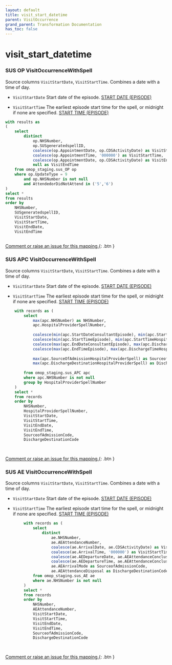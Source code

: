 ```yaml
---
layout: default
title: visit_start_datetime
parent: VisitOccurrence
grand_parent: Transformation Documentation
has_toc: false
---
```

# visit_start_datetime
### SUS OP VisitOccurrenceWithSpell
Source columns  `VisitStartDate`, `VisitStartTime`.
Combines a date with a time of day.

* `VisitStartDate` Start date of the episode. [START DATE (EPISODE)](https://www.datadictionary.nhs.uk/data_elements/start_date__episode_.html)

* `VisitStartTime` The earliest episode start time for the spell, or midnight if none are specified. [START TIME (EPISODE)](https://www.datadictionary.nhs.uk/data_elements/start_time__episode_.html)

```sql
with results as
(
	select
		distinct
			op.NHSNumber,
			op.SUSgeneratedspellID,
			coalesce(op.AppointmentDate, op.CDSActivityDate) as VisitStartDate,  -- visit_start_date
			coalesce(op.AppointmentTime, '000000') as VisitStartTime,  -- visit_start_time
			coalesce(op.AppointmentDate, op.CDSActivityDate) as VisitEndDate,
			null as VisitEndTime
	from omop_staging.sus_OP op
	where op.UpdateType = 9
		and op.NHSNumber is not null
		and AttendedorDidNotAttend in ('5','6')
)
select *
from results
order by 
	NHSNumber,
	SUSgeneratedspellID,
	VisitStartDate, 
	VisitStartTime,
	VisitEndDate,
	VisitEndTime
	
```


[Comment or raise an issue for this mapping.](https://github.com/answerdigital/oxford-omop-data-mapper/issues/new?title=OMOP%20VisitOccurrence%20table%20visit_start_datetime%20field%20SUS%20OP%20VisitOccurrenceWithSpell%20mapping){: .btn }
### SUS APC VisitOccurrenceWithSpell
Source columns  `VisitStartDate`, `VisitStartTime`.
Combines a date with a time of day.

* `VisitStartDate` Start date of the episode. [START DATE (EPISODE)](https://www.datadictionary.nhs.uk/data_elements/start_date__episode_.html)

* `VisitStartTime` The earliest episode start time for the spell, or midnight if none are specified. [START TIME (EPISODE)](https://www.datadictionary.nhs.uk/data_elements/start_time__episode_.html)

```sql
	with records as (
		select
			max(apc.NHSNumber) as NHSNumber,
			apc.HospitalProviderSpellNumber,
	
			coalesce(min(apc.StartDateConsultantEpisode), min(apc.StartDateHospitalProviderSpell), min(apc.CDSActivityDate)) as VisitStartDate,
			coalesce(min(apc.StartTimeEpisode), min(apc.StartTimeHospitalProviderSpell), '000000') as VisitStartTime,
			coalesce(max(apc.EndDateConsultantEpisode), max(apc.DischargeDateFromHospitalProviderSpell), max(apc.CDSActivityDate)) as VisitEndDate,
			coalesce(max(apc.EndTimeEpisode), max(apc.DischargeTimeHospitalProviderSpell), '000000') as VisitEndTime,
	
			max(apc.SourceOfAdmissionHospitalProviderSpell) as SourceofAdmissionCode,
			max(apc.DischargeDestinationHospitalProviderSpell) as DischargeDestinationCode
	
		from omop_staging.sus_APC apc
		where apc.NHSNumber is not null
		group by HospitalProviderSpellNumber
	)
	select *
	from records
	order by 
		NHSNumber, 
		HospitalProviderSpellNumber, 
		VisitStartDate, 
		VisitStartTime, 
		VisitEndDate, 
		VisitEndTime, 
		SourceofAdmissionCode, 
		DischargeDestinationCode

	
```


[Comment or raise an issue for this mapping.](https://github.com/answerdigital/oxford-omop-data-mapper/issues/new?title=OMOP%20VisitOccurrence%20table%20visit_start_datetime%20field%20SUS%20APC%20VisitOccurrenceWithSpell%20mapping){: .btn }
### SUS AE VisitOccurrenceWithSpell
Source columns  `VisitStartDate`, `VisitStartTime`.
Combines a date with a time of day.

* `VisitStartDate` Start date of the episode. [START DATE (EPISODE)](https://www.datadictionary.nhs.uk/data_elements/start_date__episode_.html)

* `VisitStartTime` The earliest episode start time for the spell, or midnight if none are specified. [START TIME (EPISODE)](https://www.datadictionary.nhs.uk/data_elements/start_time__episode_.html)

```sql
		with records as (
			select  
				distinct
					ae.NHSNumber,
					ae.AEAttendanceNumber,
					coalesce(ae.ArrivalDate, ae.CDSActivityDate) as VisitStartDate,
					coalesce(ae.ArrivalTime, '000000') as VisitStartTime,
					coalesce(ae.AEDepartureDate, ae.AEAttendanceConclusionDate, ae.ArrivalDate, ae.CDSActivityDate) as VisitEndDate,
					coalesce(ae.AEDepartureTime, ae.AEAttendanceConclusionTime, '000000') as VisitEndTime,
					ae.AEArrivalMode as SourceofAdmissionCode,
					ae.AEAttendanceDisposal as DischargeDestinationCode
			from omop_staging.sus_AE ae
			where ae.NHSNumber is not null
		)
		select *
		from records
		order by 
			NHSNumber, 
			AEAttendanceNumber, 
			VisitStartDate, 
			VisitStartTime, 
			VisitEndDate, 
			VisitEndTime, 
			SourceofAdmissionCode, 
			DischargeDestinationCode

	
```


[Comment or raise an issue for this mapping.](https://github.com/answerdigital/oxford-omop-data-mapper/issues/new?title=OMOP%20VisitOccurrence%20table%20visit_start_datetime%20field%20SUS%20AE%20VisitOccurrenceWithSpell%20mapping){: .btn }
